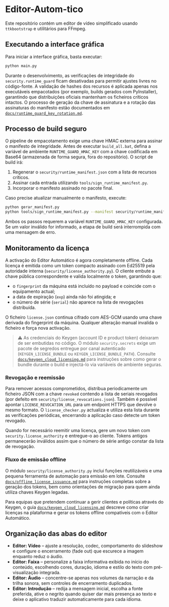 # Editor-Autom-tico

Este repositório contém um editor de vídeo simplificado usando `ttkbootstrap` e utilitários para FFmpeg.

## Executando a interface gráfica

Para iniciar a interface gráfica, basta executar:

```bash
python main.py
```

Durante o desenvolvimento, as verificações de integridade do `security.runtime_guard`
ficam desativadas para permitir ajustes livres no código-fonte. A validação de hashes
dos recursos é aplicada apenas nos executáveis empacotados (por exemplo, builds
gerados com PyInstaller), garantindo que distribuições oficiais mantenham os ficheiros
críticos intactos. O processo de geração da chave de assinatura e a rotação das
assinaturas do manifesto estão documentados em [`docs/runtime_guard_key_rotation.md`](docs/runtime_guard_key_rotation.md).

## Processo de build seguro

O pipeline de empacotamento exige uma chave HMAC externa para assinar o manifesto de
integridade. Antes de executar `build_all.bat`, defina a variável de ambiente
`RUNTIME_GUARD_HMAC_KEY` com a chave codificada em Base64 (armazenada de forma segura,
fora do repositório). O script de build irá:

1. Regenerar o `security/runtime_manifest.json` com a lista de recursos críticos.
2. Assinar cada entrada utilizando `tools/sign_runtime_manifest.py`.
3. Incorporar o manifesto assinado no pacote final.

Caso precise atualizar manualmente o manifesto, execute:

```bash
python gerar_manifest.py
python tools/sign_runtime_manifest.py --manifest security/runtime_manifest.json --base-dir .
```

Ambos os passos requerem a variável `RUNTIME_GUARD_HMAC_KEY` configurada. Se um valor
inválido for informado, a etapa de build será interrompida com uma mensagem de erro.

## Monitoramento da licença

A activação do Editor Automático é agora completamente offline. Cada licença é emitida como um token compacto assinado com Ed25519 pela autoridade interna (`security/license_authority.py`). O cliente embute a chave pública correspondente e valida localmente o token, garantindo que:

- o `fingerprint` da máquina está incluído no payload e coincide com o equipamento actual;
- a data de expiração (`exp`) ainda não foi atingida; e
- o número de série (`serial`) não aparece na lista de revogações distribuída.

O ficheiro `license.json` continua cifrado com AES-GCM usando uma chave derivada do fingerprint da máquina. Qualquer alteração manual invalida o ficheiro e força nova activação.

> ⚠️ As credenciais do Keygen (account ID e product token) deixaram de ser
> embutidas no código. O módulo `security.secrets` exige um pacote de segredos
> entregue por canal autenticado (`KEYGEN_LICENSE_BUNDLE` ou
> `KEYGEN_LICENSE_BUNDLE_PATH`). Consulte [`docs/keygen_cloud_licensing.md`](docs/keygen_cloud_licensing.md)
> para instruções sobre como gerar o bundle durante o build e injectá-lo via
> variáveis de ambiente seguras.

### Revogação e reemissão

Para remover acessos comprometidos, distribua periodicamente um ficheiro JSON com a chave `revoked` contendo a lista de seriais revogados (por defeito em `security/license_revocations.json`). Também é possível apontar `LICENSE_REVOCATION_URL` para um endpoint HTTPS que devolve o mesmo formato. O `license_checker.py` actualiza e utiliza esta lista durante as verificações periódicas, encerrando a aplicação caso detecte um token revogado.

Quando for necessário reemitir uma licença, gere um novo token com `security.license_authority` e entregue-o ao cliente. Tokens antigos permanecerão inválidos assim que o número de série antigo constar da lista de revogação.

### Fluxo de emissão offline

O módulo `security/license_authority.py` inclui funções reutilizáveis e uma pequena ferramenta de automação para emissão em lote. Consulte [`docs/offline_license_issuance.md`](docs/offline_license_issuance.md) para instruções completas sobre a geração dos tokens, bem como orientações de migração para quem ainda utiliza chaves Keygen legadas.

Para equipas que pretendem continuar a gerir clientes e políticas através do Keygen, o guia [`docs/keygen_cloud_licensing.md`](docs/keygen_cloud_licensing.md) descreve como criar licenças na plataforma e gerar os tokens offline compatíveis com o Editor Automático.

## Organização das abas do editor

- **Editor: Vídeo** – ajuste a resolução, codec, comportamento do slideshow e configure o encerramento (fade out) que escurece a imagem enquanto reduz o áudio.
- **Editor: Faixa** – personalize a faixa informativa exibida no início do conteúdo, escolhendo cores, duração, idioma e estilo do texto com pré-visualização integrada.
- **Editor: Áudio** – concentre-se apenas nos volumes da narração e da trilha sonora, sem controles de encerramento duplicados.
- **Editor: Introdução** – redija a mensagem inicial, escolha a fonte preferida, ative o negrito quando quiser dar mais presença ao texto e deixe o aplicativo traduzir automaticamente para cada idioma.
